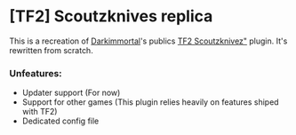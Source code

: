# [TF2] Scoutzknives replica
This is a recreation of [Darkimmortal](https://forums.alliedmods.net/member.php?u=41358)'s publics [TF2 Scoutzknivez"](https://forums.alliedmods.net/showthread.php?t=87615) plugin. It's rewritten from scratch.


### Unfeatures:
- Updater support (For now)
- Support for other games (This plugin relies heavily on features shiped with TF2)
- Dedicated config file
